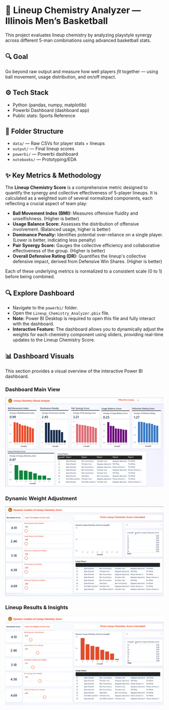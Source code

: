 # 🏀 Lineup Chemistry Analyzer — Illinois Men’s Basketball

This project evaluates lineup chemistry by analyzing playstyle synergy across different 5-man combinations using advanced basketball stats.

## 🔍 Goal
Go beyond raw output and measure how well players *fit* together — using ball movement, usage distribution, and on/off impact.

## ⚙️ Tech Stack
- Python (pandas, numpy, matplotlib)
- Powerbi Dashboard (dashboard app)
- Public stats: Sports Reference

## 📁 Folder Structure
- `data/` — Raw CSVs for player stats + lineups
- `output/` — Final lineup scores
- `powerbi/` — Powerbi dashboard
- `notebooks/` — Prototyping/EDA

## ✨ Key Metrics & Methodology

The **Lineup Chemistry Score** is a comprehensive metric designed to quantify the synergy and collective effectiveness of 5-player lineups. It is calculated as a weighted sum of several normalized components, each reflecting a crucial aspect of team play:

* **Ball Movement Index (BMI):** Measures offensive fluidity and unselfishness. (Higher is better)
* **Usage Balance Score:** Assesses the distribution of offensive involvement. (Balanced usage, higher is better)
* **Dominance Penalty:** Identifies potential over-reliance on a single player. (Lower is better, indicating less penalty)
* **Pair Synergy Score:** Gauges the collective efficiency and collaborative effectiveness of the group. (Higher is better)
* **Overall Defensive Rating (DR):** Quantifies the lineup's collective defensive impact, derived from Defensive Win Shares. (Higher is better)

Each of these underlying metrics is normalized to a consistent scale (0 to 1) before being combined.

## 🔍 Explore Dashboard
* Navigate to the `powerbi/` folder.
* Open the `Lineup_Chemistry_Analyzer.pbix` file.
* **Note:** Power BI Desktop is required to open this file and fully interact with the dashboard.
* **Interactive Feature:** The dashboard allows you to dynamically adjust the weights for each chemistry component using sliders, providing real-time updates to the Lineup Chemistry Score.

## 📊 Dashboard Visuals

This section provides a visual overview of the interactive Power BI dashboard.

### Dashboard Main View
![Dashboard Main View](screenshots/dashboard_main.png)

### Dynamic Weight Adjustment
![Dashboard Dynamic Weights](screenshots/dashboard_dynamic.png)

### Lineup Results & Insights
![Dashboard Results](screenshots/dashboard_results.png)
